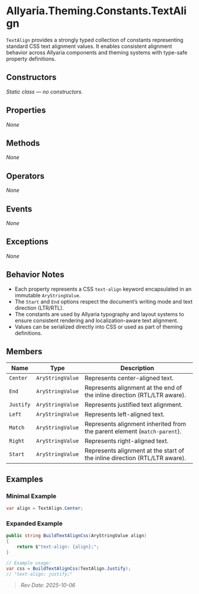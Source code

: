 ﻿# Allyaria.Theming.Constants.TextAlign

`TextAlign` provides a strongly typed collection of constants representing standard CSS text alignment values.
It enables consistent alignment behavior across Allyaria components and theming systems with type-safe property
definitions.

## Constructors

*Static class — no constructors.*

## Properties

*None*

## Methods

*None*

## Operators

*None*

## Events

*None*

## Exceptions

*None*

## Behavior Notes

* Each property represents a CSS `text-align` keyword encapsulated in an immutable `AryStringValue`.
* The `Start` and `End` options respect the document’s writing mode and text direction (LTR/RTL).
* The constants are used by Allyaria typography and layout systems to ensure consistent rendering and localization-aware
  text alignment.
* Values can be serialized directly into CSS or used as part of theming definitions.

## Members

| Name      | Type             | Description                                                                |
|-----------|------------------|----------------------------------------------------------------------------|
| `Center`  | `AryStringValue` | Represents center-aligned text.                                            |
| `End`     | `AryStringValue` | Represents alignment at the end of the inline direction (RTL/LTR aware).   |
| `Justify` | `AryStringValue` | Represents justified text alignment.                                       |
| `Left`    | `AryStringValue` | Represents left-aligned text.                                              |
| `Match`   | `AryStringValue` | Represents alignment inherited from the parent element (`match-parent`).   |
| `Right`   | `AryStringValue` | Represents right-aligned text.                                             |
| `Start`   | `AryStringValue` | Represents alignment at the start of the inline direction (RTL/LTR aware). |

## Examples

### Minimal Example

```csharp
var align = TextAlign.Center;
```

### Expanded Example

```csharp
public string BuildTextAlignCss(AryStringValue align)
{
    return $"text-align: {align};";
}

// Example usage:
var css = BuildTextAlignCss(TextAlign.Justify);
// "text-align: justify;"
```

> *Rev Date: 2025-10-06*
